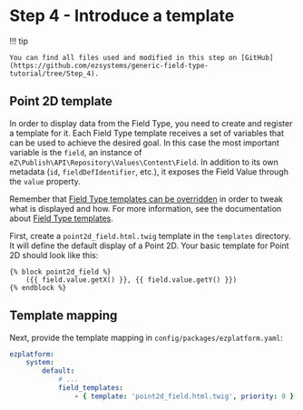 # Step 4 - Introduce a template

!!! tip

    You can find all files used and modified in this step on [GitHub](https://github.com/ezsystems/generic-field-type-tutorial/tree/Step_4).

## Point 2D template

In order to display data from the Field Type, you need to create and register a template for it.
Each Field Type template receives a set of variables that can be used to achieve the desired goal.
In this case the most important variable is the `field`, an instance of `eZ\Publish\API\Repository\Values\Content\Field`.
In addition to its own metadata (`id`, `fieldDefIdentifier`, etc.), it exposes the Field Value through the `value` property.

Remember that [Field Type templates can be overridden](../../guide/twig_functions_reference.md#override-a-field-template-block) in order to tweak what is displayed and how.
For more information, see the documentation about [Field Type templates](../../api/field_type_form_and_template.md#content-view-templates).

First, create a `point2d_field.html.twig` template in the `templates` directory.
It will define the default display of a Point 2D.
Your basic template for Point 2D should look like this:

```html+twig
{% block point2d_field %}
    ({{ field.value.getX() }}, {{ field.value.getY() }})
{% endblock %}
```

## Template mapping

Next, provide the template mapping in `config/packages/ezplatform.yaml`:

```yaml
ezplatform:
    system:
        default:
            # ...
            field_templates:
                - { template: 'point2d_field.html.twig', priority: 0 }
```
